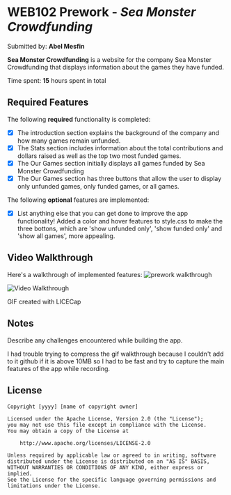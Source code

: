 # WEB102 Prework - *Sea Monster Crowdfunding*

Submitted by: **Abel Mesfin**

**Sea Monster Crowdfunding** is a website for the company Sea Monster Crowdfunding that displays information about the games they have funded.

Time spent: **15** hours spent in total

## Required Features

The following **required** functionality is completed:

* [x] The introduction section explains the background of the company and how many games remain unfunded.
* [x] The Stats section includes information about the total contributions and dollars raised as well as the top two most funded games.
* [x] The Our Games section initially displays all games funded by Sea Monster Crowdfunding
* [x] The Our Games section has three buttons that allow the user to display only unfunded games, only funded games, or all games.

The following **optional** features are implemented:

* [x] List anything else that you can get done to improve the app functionality!
Added a color and hover features to style.css to make the three bottons, which are 'show unfunded only', 'show funded only' and 'show all games', more appealing.

## Video Walkthrough

Here's a walkthrough of implemented features: ![prework walkthrough](https://github.com/abelmesfin11/web102_prework/assets/119023930/fb35ca26-73b9-4e7d-b1fe-59a2f0162f30)


<img src='http://i.imgur.com/link/to/your/gif/file.gif' title='Video Walkthrough' width='' alt='Video Walkthrough' />

<!-- Replace this with whatever GIF tool you used! -->
GIF created with LICECap
<!-- Recommended tools:
[Kap](https://getkap.co/) for macOS
[ScreenToGif](https://www.screentogif.com/) for Windows
[peek](https://github.com/phw/peek) for Linux. -->

## Notes

Describe any challenges encountered while building the app.

I had trouble trying to compress the gif walkthrough because I couldn't add to it github if it is above 10MB so I had to be fast and try to capture the main features of the app while recording.

## License

    Copyright [yyyy] [name of copyright owner]

    Licensed under the Apache License, Version 2.0 (the "License");
    you may not use this file except in compliance with the License.
    You may obtain a copy of the License at

        http://www.apache.org/licenses/LICENSE-2.0

    Unless required by applicable law or agreed to in writing, software
    distributed under the License is distributed on an "AS IS" BASIS,
    WITHOUT WARRANTIES OR CONDITIONS OF ANY KIND, either express or implied.
    See the License for the specific language governing permissions and
    limitations under the License.
